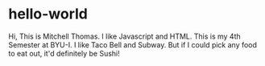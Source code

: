 # hello-world

Hi, This is Mitchell Thomas. I like Javascript and HTML. This is my 4th Semester at BYU-I.
I like Taco Bell and Subway. But if I could pick any food to eat out, it'd definitely be Sushi!
